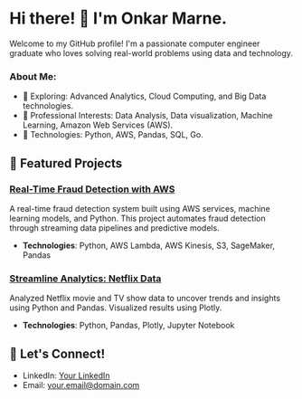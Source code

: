 # Hi there! 👋 I'm Onkar Marne.

Welcome to my GitHub profile! I'm a passionate computer engineer graduate who loves solving real-world problems using data and technology. 

### About Me:
- 🌱 Exploring: Advanced Analytics, Cloud Computing, and Big Data technologies.
- 💼 Professional Interests: Data Analysis, Data visualization, Machine Learning, Amazon Web Services (AWS).
- 🚀 Technologies: Python, AWS, Pandas, SQL, Go.

## 🌟 Featured Projects

### [Real-Time Fraud Detection with AWS](https://github.com/YourUsername/Fraud-Detection)
A real-time fraud detection system built using AWS services, machine learning models, and Python. This project automates fraud detection through streaming data pipelines and predictive models.
- **Technologies**: Python, AWS Lambda, AWS Kinesis, S3, SageMaker, Pandas

### [Streamline Analytics: Netflix Data](https://github.com/YourUsername/Netflix-Data-Analysis)
Analyzed Netflix movie and TV show data to uncover trends and insights using Python and Pandas. Visualized results using Plotly.
- **Technologies**: Python, Pandas, Plotly, Jupyter Notebook

## 💬 Let's Connect!
- LinkedIn: [Your LinkedIn](https://www.linkedin.com/in/yourprofile/)
- Email: your.email@domain.com
